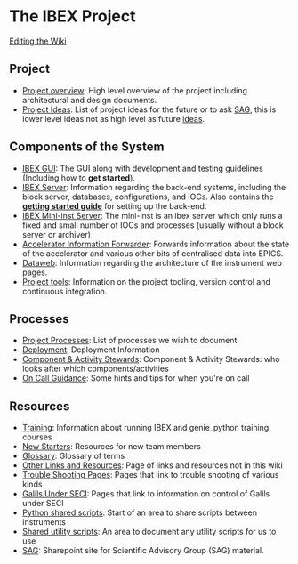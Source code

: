 # The IBEX Project

[Editing the Wiki](Editing-the-Wiki)

## Project 

- [Project overview](Project-Overview): High level overview of the project including architectural and design documents.
- [Project Ideas](Project-Ideas): List of project ideas for the future or to ask [SAG](https://stfc365.sharepoint.com/sites/IBEXSAG), this is lower level ideas not as high level as future [ideas](https://github.com/ISISComputingGroup/IBEX/wiki/Future-Ideas).

## Components of the System

- [IBEX GUI](The-GUI): The GUI along with development and testing guidelines (Including how to **get started**). 
- [IBEX Server](The-Backend-System): Information regarding the back-end systems, including the block server, databases, configurations, and IOCs. Also contains the **[getting started guide](https://github.com/ISISComputingGroup/ibex_developers_manual/wiki/First-time-installing-and-building-(Windows))** for setting up the back-end.
- [IBEX Mini-inst Server](Configure-Mini-Inst): The mini-inst is an ibex server which only runs a fixed and small number of IOCs and processes (usually without a block server or archiver)
- [Accelerator Information Forwarder](Beam-Status,-Shutter,-accelerator-information): Forwards information about the state of the accelerator and various other bits of centralised data into EPICS.
- [Dataweb](Web-Dashboard): Information regarding the architecture of the instrument web pages.
- [Project tools](Project-tools): Information on the project tooling, version control and continuous integration.

## Processes

- [Project Processes](Processes): List of processes we wish to document
- [Deployment](Deployment): Deployment Information
- [Component & Activity Stewards](Component-&-Activity-Stewards): Component & Activity Stewards: who looks after which components/activities
- [On Call Guidance](On-Call-Guidance): Some hints and tips for when you're on call

## Resources

- [Training](Training-Instrument-Scientists-in-IBEX): Information about running IBEX and genie_python training courses
- [New Starters](New-Starters): Resources for new team members
- [Glossary](Glossary): Glossary of terms
- [Other Links and Resources](links-and-resources): Page of links and resources not in this wiki
- [Trouble Shooting Pages](trouble-shooting-pages): Pages that link to trouble shooting of various kinds
- [Galils Under SECI](galils-under-seci): Pages that link to information on control of Galils under SECI
- [Python shared scripts](https://github.com/ISISNeutronMuon/InstrumentScripts/wiki): Start of an area to share scripts between instruments
- [Shared utility scripts](https://github.com/ISISComputingGroup/ibex_developers_manual/wiki/Shared-utility-scripts): An area to document any utility scripts for us to use
- [SAG](https://stfc365.sharepoint.com/sites/IBEXSAG): Sharepoint site for Scientific Advisory Group (SAG) material.